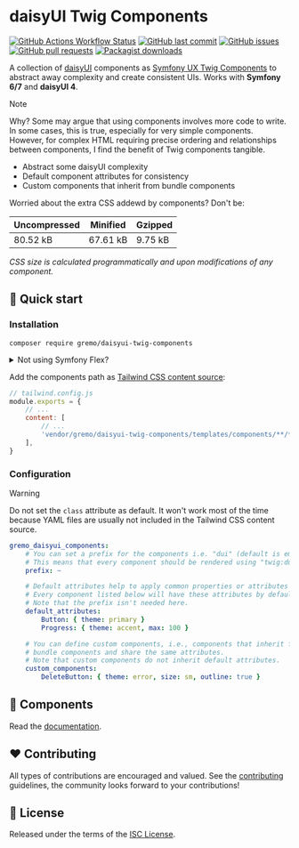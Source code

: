 # daisyUI Twig Components

[![GitHub Actions Workflow Status](https://img.shields.io/github/actions/workflow/status/gremo/daisyui-twig-components/.github/workflows/ci.yaml?label=CI&style=flat-square)](https://github.com/gremo/daisyui-twig-components/actions/workflows/ci.yaml)
[![GitHub last commit](https://img.shields.io/github/last-commit/gremo/daisyui-twig-components?style=flat-square)](https://github.com/gremo/daisyui-twig-components/commits/main)
[![GitHub issues](https://img.shields.io/github/issues/gremo/daisyui-twig-components?style=flat-square)](https://github.com/gremo/daisyui-twig-components/issues)
[![GitHub pull requests](https://img.shields.io/github/issues-pr/gremo/daisyui-twig-components?style=flat-square)](https://github.com/gremo/daisyui-twig-components/pulls)
[![Packagist downloads](https://img.shields.io/packagist/dt/gremo/daisyui-twig-components?style=flat-square)](https://packagist.org/packages/gremo/daisyui-twig-components)

A collection of [daisyUI](https://daisyui.com) components as [Symfony UX Twig Components](https://symfony.com/bundles/ux-twig-component/current/index.html) to abstract away complexity and create consistent UIs. Works with **Symfony 6/7** and **daisyUI 4**.

> [!NOTE]
> Why? Some may argue that using components involves more code to write. In some cases, this is true, especially for very simple components. However, for complex HTML requiring precise ordering and relationships between components, I find the benefit of Twig components tangible.

- Abstract some daisyUI complexity
- Default component attributes for consistency
- Custom components that inherit from bundle components

Worried about the extra CSS addewd by components? Don't be:

<!-- MARKDOWN-AUTO-DOCS:START (JSON_TO_HTML_TABLE:src=./.github/css-metadata.json) -->
<table class="JSON-TO-HTML-TABLE"><thead><tr><th class="uncompressed-th">Uncompressed</th><th class="minified-th">Minified</th><th class="gzipped-th">Gzipped</th></tr></thead><tbody ><tr ><td class="uncompressed-td td_text">80.52 kB</td><td class="minified-td td_text">67.61 kB</td><td class="gzipped-td td_text">9.75 kB</td></tr></tbody></table>
<!-- MARKDOWN-AUTO-DOCS:END -->

*CSS size is calculated programmatically and upon modifications of any component.*

## 🚀 Quick start

### Installation

```console
composer require gremo/daisyui-twig-components
```

<details>
  <summary>Not using Symfony Flex?</summary>
  <p dir="auto"></p>

```php
// config/bundles.php
return [
    // ...
    Gremo\DaisyUITwigComponents\GremoDaisyUITwigComponentsBundle::class => ['all' => true],
];
```
</details>

Add the components path as [Tailwind CSS content source](https://tailwindcss.com/docs/upgrade-guide#configure-content-sources):

```js
// tailwind.config.js
module.exports = {
    // ...
    content: [
        // ...
        'vendor/gremo/daisyui-twig-components/templates/components/**/*.html.twig',
    ],
}
```

### Configuration

> [!WARNING]
> Do not set the `class` attribute as default. It won't work most of the time because YAML files are usually not included in the Tailwind CSS content source.

```yaml
gremo_daisyui_components:
    # You can set a prefix for the components i.e. "dui" (default is empty).
    # This means that every component should be rendered using "twig:dui:".
    prefix: ~

    # Default attributes help to apply common properties or attributes to a component.
    # Every component listed below will have these attributes by default.
    # Note that the prefix isn't needed here.
    default_attributes:
        Button: { theme: primary }
        Progress: { theme: accent, max: 100 }

    # You can define custom components, i.e., components that inherit from
    # bundle components and share the same attributes.
    # Note that custom components do not inherit default attributes.
    custom_components:
        DeleteButton: { theme: error, size: sm, outline: true }
```

## 🧩 Components

Read the [documentation](./docs/README.md).

## ❤️ Contributing

All types of contributions are encouraged and valued. See the [contributing](.github/CONTRIBUTING.md) guidelines, the community looks forward to your contributions!

## 📘 License

Released under the terms of the [ISC License](LICENSE).
